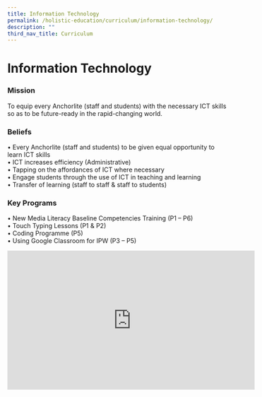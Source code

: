 ```yaml
---
title: Information Technology
permalink: /holistic-education/curriculum/information-technology/
description: ""
third_nav_title: Curriculum
---
```

Information Technology
======================

### Mission

To equip every Anchorlite (staff and students) with the necessary ICT skills so as to be future-ready in the rapid-changing world.

  

### Beliefs

•	Every Anchorlite (staff and students) to be given equal opportunity to learn ICT skills<br>
•	ICT increases efficiency (Administrative)<br>
•	Tapping on the affordances of ICT where necessary<br>
•	Engage students through the use of ICT in teaching and learning<br>
•	Transfer of learning (staff to staff & staff to students)<br>

  

### Key Programs

•	New Media Literacy Baseline Competencies Training (P1 – P6)<br>
•	Touch Typing Lessons (P1 &amp; P2)<br>
•	Coding Programme (P5)<br>
•	Using Google Classroom for IPW (P3 – P5)


<div class="bp-youtube">
<iframe width="560" height="315" src="https://www.youtube.com/embed/z3vu7NwxO1I" title="YouTube video player" frameborder="0" allow="accelerometer; autoplay; clipboard-write; encrypted-media; gyroscope; picture-in-picture" allowfullscreen></iframe>
</div>